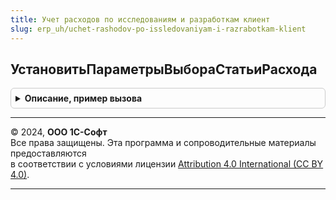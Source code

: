 ```yaml
---
title: Учет расходов по исследованиям и разработкам клиент
slug: erp_uh/uchet-rashodov-po-issledovaniyam-i-razrabotkam-klient
---
```



## УстановитьПараметрыВыбораСтатьиРасхода
<details style="margin: 1em 0; padding: 0.5em; border: 1px solid #ccc; border-radius: 6px;">

<summary style="font-weight: bold; cursor: pointer;">Описание, пример вызова</summary>

```bsl

// Процедура предназначена для установки параметров выбора статьи расходов признания по исследованиям и разработкам.
//
// Параметры:
//	Элемент - ПолеФормы - элемент, для которого устанавливаются параметры выбора:
//	*ПараметрыВыбора - ФиксированныйМассив -
//	ВидПризнания - ПеречислениеСсылка.ВидыПризнанияРасходовПоИсследованиямИРазработкам, Неопределено - вид признания расходов
//
Процедура УстановитьПараметрыВыбораСтатьиРасхода(Элемент, ВидПризнания = Неопределено) Экспорт
```

Пример вызова
```bsl
УчетРасходовПоИсследованиямИРазработкамКлиент.УстановитьПараметрыВыбораСтатьиРасхода(Элемент, ВидПризнания);
```
</details>

---

© 2024, **ООО 1С-Софт**  
Все права защищены. Эта программа и сопроводительные материалы предоставляются  
в соответствии с условиями лицензии [Attribution 4.0 International (CC BY 4.0)](https://creativecommons.org/licenses/by/4.0/legalcode).

---
